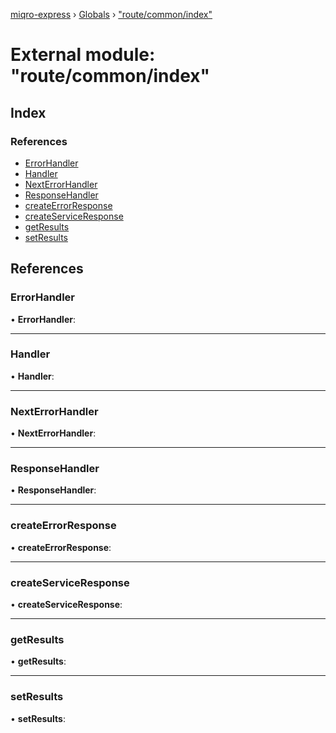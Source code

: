 [miqro-express](../README.md) › [Globals](../globals.md) › ["route/common/index"](_route_common_index_.md)

# External module: "route/common/index"

## Index

### References

* [ErrorHandler](_route_common_index_.md#errorhandler)
* [Handler](_route_common_index_.md#handler)
* [NextErrorHandler](_route_common_index_.md#nexterrorhandler)
* [ResponseHandler](_route_common_index_.md#responsehandler)
* [createErrorResponse](_route_common_index_.md#createerrorresponse)
* [createServiceResponse](_route_common_index_.md#createserviceresponse)
* [getResults](_route_common_index_.md#getresults)
* [setResults](_route_common_index_.md#setresults)

## References

###  ErrorHandler

• **ErrorHandler**:

___

###  Handler

• **Handler**:

___

###  NextErrorHandler

• **NextErrorHandler**:

___

###  ResponseHandler

• **ResponseHandler**:

___

###  createErrorResponse

• **createErrorResponse**:

___

###  createServiceResponse

• **createServiceResponse**:

___

###  getResults

• **getResults**:

___

###  setResults

• **setResults**:
